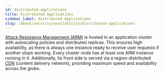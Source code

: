 ```yaml
---
id: distributed-applications
title: Distributed Applications
sidebar_label: Distributed Applications
slug: /about/security/availability/distributed-applications
---
```


[Attack Resistance Management (ARM)](https://app.fluidattacks.com/)
is hosted in an application cluster
with autoscaling policies
and distributed replicas.
This ensures high availability,
as there is always one instance
ready to receive user requests
if another stops working.
Every cluster node has at least one ARM instance running in it.
Additionally,
its front side is served via a region-distributed
[CDN](https://en.wikipedia.org/wiki/Content_delivery_network)
(content delivery network),
providing maximum speed
and availability across the globe.
